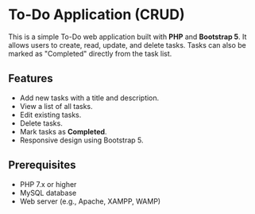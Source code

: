 # To-Do Application (CRUD)

This is a simple To-Do web application built with **PHP** and **Bootstrap 5**. It allows users to create, read, update, and delete tasks. Tasks can also be marked as "Completed" directly from the task list.

## Features
- Add new tasks with a title and description.
- View a list of all tasks.
- Edit existing tasks.
- Delete tasks.
- Mark tasks as **Completed**.
- Responsive design using Bootstrap 5.

## Prerequisites
- PHP 7.x or higher
- MySQL database
- Web server (e.g., Apache, XAMPP, WAMP)


